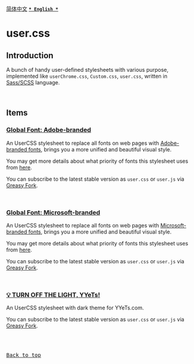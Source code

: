 [<kbd>简体中文</kbd>](https://github.com/francis-zhao/user.css#readme "读我")
[<kbd>**`* English *`**</kbd>](https://github.com/francis-zhao/user.css/blob/master/README.en.md "Readme")

# user.css

## Introduction

A bunch of handy user-defined stylesheets with various purpose, implemented like `userChrome.css`, `Custom.css`, `user.css`, written in [Sass/SCSS](https://sass-lang.com/ "Sass: Syntactically Awesome Style Sheets") language.

<br>

## Items

### [Global Font: Adobe-branded](https://github.com/francis-zhao/user.css/tree/master/global-font-adobe)

An UserCSS stylesheet to replace all fonts on web pages with [Adobe-branded fonts](https://github.com/francis-zhao/user.css/wiki/Font-lists#adobe_fonts), brings you a more unified and beautiful visual style.

You may get more details about what priority of fonts this stylesheet uses from [here](https://github.com/francis-zhao/user.css/wiki/Priority-of-font-stack).

You can subscribe to the latest stable version as `user.css` or `user.js` via [Greasy Fork](https://greasyfork.org/scripts/419362 "Greasy Fork").

<br>

### [Global Font: Microsoft-branded](https://github.com/francis-zhao/user.css/tree/master/global-font-microsoft)

An UserCSS stylesheet to replace all fonts on web pages with [Microsoft-branded fonts](https://github.com/francis-zhao/user.css/wiki/Font-lists#msft_fonts), brings you a more unified and beautiful visual style.

You may get more details about what priority of fonts this stylesheet uses from [here](https://github.com/francis-zhao/user.css/wiki/Priority-of-font-stack).

You can subscribe to the latest stable version as `user.css` or `user.js` via [Greasy Fork](https://greasyfork.org/scripts/419363 "Greasy Fork").

<br>

### [💡 TURN OFF THE LIGHT, YYeTs!](https://github.com/francis-zhao/user.css/tree/master/theme-yyets-dark)

An UserCSS stylesheet with dark theme for YYeTs.com.

You can subscribe to the latest stable version as `user.css` or `user.js` via [Greasy Fork](https://greasyfork.org/scripts/419366 "Greasy Fork").

<br>
<br>

[<kbd>Back to top</kbd>](# "Back to top")
